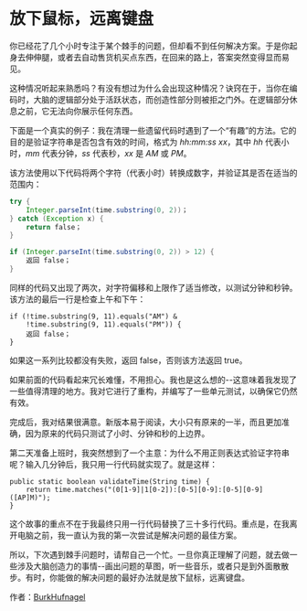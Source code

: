 # 放下鼠标，远离键盘

你已经花了几个小时专注于某个棘手的问题，但却看不到任何解决方案。于是你起身去伸伸腿，或者去自动售货机买点东西，在回来的路上，答案突然变得显而易见。

这种情况听起来熟悉吗？有没有想过为什么会出现这种情况？诀窍在于，当你在编码时，大脑的逻辑部分处于活跃状态，而创造性部分则被拒之门外。在逻辑部分休息之前，它无法向你展示任何东西。

下面是一个真实的例子：我在清理一些遗留代码时遇到了一个“有趣”的方法。它的目的是验证字符串是否包含有效的时间，格式为 *hh:mm:ss xx*，其中 *hh* 代表小时，*mm* 代表分钟，*ss* 代表秒，*xx* 是 *AM* 或 *PM*。

该方法使用以下代码将两个字符（代表小时）转换成数字，并验证其是否在适当的范围内：

```java
try {
    Integer.parseInt(time.substring(0, 2))；
} catch (Exception x) {
    return false；
}

if (Integer.parseInt(time.substring(0, 2)) > 12) {
    返回 false；
}
```

同样的代码又出现了两次，对字符偏移和上限作了适当修改，以测试分钟和秒钟。该方法的最后一行是检查上午和下午：

```
if (!time.substring(9, 11).equals("AM") &
    !time.substring(9, 11).equals("PM")) {
    返回 false；
}
```

如果这一系列比较都没有失败，返回 false，否则该方法返回 true。

如果前面的代码看起来冗长难懂，不用担心。我也是这么想的--这意味着我发现了一些值得清理的地方。我对它进行了重构，并编写了一些单元测试，以确保它仍然有效。

完成后，我对结果很满意。新版本易于阅读，大小只有原来的一半，而且更加准确，因为原来的代码只测试了小时、分钟和秒的上边界。

第二天准备上班时，我突然想到了一个主意：为什么不用正则表达式验证字符串呢？输入几分钟后，我只用一行代码就实现了。就是这样：

```
public static boolean validateTime(String time) {
    return time.matches("(0[1-9]|1[0-2]):[0-5][0-9]:[0-5][0-9] ([AP]M)");
}
```

这个故事的重点不在于我最终只用一行代码替换了三十多行代码。重点是，在我离开电脑之前，我一直认为我的第一次尝试是解决问题的最佳方案。

所以，下次遇到棘手问题时，请帮自己一个忙。一旦你真正理解了问题，就去做一些涉及大脑创造力的事情--画出问题的草图，听一些音乐，或者只是到外面散散步。有时，你能做的解决问题的最好办法就是放下鼠标，远离键盘。

作者：[BurkHufnagel](http://programmer.97things.oreilly.com/wiki/index.php/BurkHufnagel)